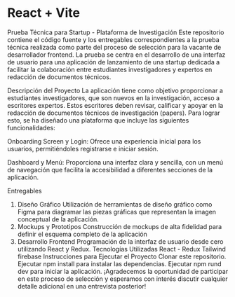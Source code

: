 # React + Vite

Prueba Técnica para Startup - Plataforma de Investigación
Este repositorio contiene el código fuente y los entregables correspondientes a la prueba técnica realizada como parte del proceso de selección para la vacante de desarrollador frontend. La prueba se centra en el desarrollo de una interfaz de usuario para una aplicación de lanzamiento de una startup dedicada a facilitar la colaboración entre estudiantes investigadores y expertos en redacción de documentos técnicos.

Descripción del Proyecto
La aplicación tiene como objetivo proporcionar a estudiantes investigadores, que son nuevos en la investigación, acceso a escritores expertos. Estos escritores deben revisar, calificar y apoyar en la redacción de documentos técnicos de investigación (papers). Para lograr esto, se ha diseñado una plataforma que incluye las siguientes funcionalidades:

Onboarding Screen y Login: Ofrece una experiencia inicial para los usuarios, permitiéndoles registrarse e iniciar sesión.

Dashboard y Menú: Proporciona una interfaz clara y sencilla, con un menú de navegación que facilita la accesibilidad a diferentes secciones de la aplicación.

Entregables
1. Diseño Gráfico
Utilización de herramientas de diseño gráfico como Figma para diagramar las piezas gráficas que representan la imagen conceptual de la aplicación.
2. Mockups y Prototipos
Construcción de mockups de alta fidelidad para definir el esquema completo de la aplicación
3. Desarrollo Frontend
Programación de la interfaz de usuario desde cero utilizando React y Redux.
Tecnologías Utilizadas
React - Redux
Tailwind
firebase
Instrucciones para Ejecutar el Proyecto
Clonar este repositorio.
Ejecutar npm install para instalar las dependencias.
Ejecutar npm rund dev para iniciar la aplicación.
¡Agradecemos la oportunidad de participar en este proceso de selección y esperamos con interés discutir cualquier detalle adicional en una entrevista posterior!
